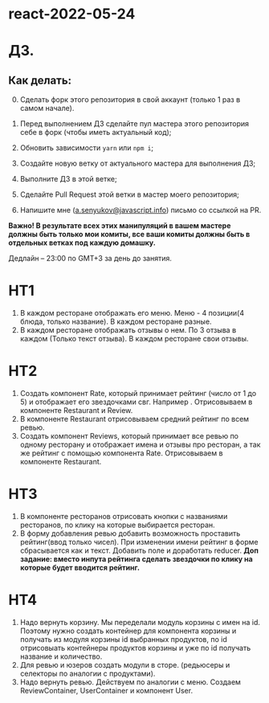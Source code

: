 # react-2022-05-24

# ДЗ.

## Как делать:

0. Сделать форк этого репозитория в свой аккаунт (только 1 раз в самом начале).

1. Перед выполнением ДЗ сделайте пул мастера этого репозитория себе в форк (чтобы иметь актуальный код);
2. Обновить зависимости `yarn` или `npm i`;
3. Создайте новую ветку от актуального мастера для выполнения ДЗ;
4. Выполните ДЗ в этой ветке;
5. Сделайте Pull Request этой ветки в мастер моего репозитория;
6. Напишите мне (a.senyukov@javascript.info) письмо со ссылкой на PR.

**Важно! В результате всех этих манипуляций в вашем мастере должны быть только мои комиты, все ваши комиты должны быть в отдельных ветках под каждую домашку.**

Дедлайн – 23:00 по GMT+3 за день до занятия.


HT1
=====
1. В каждом ресторане отображать его меню. Меню - 4 позиции(4 блюда, только название). В каждом ресторане разные.
2. В каждом ресторане отображать отзывы о нем. По 3 отзыва в каждом (Только текст отзыва). В каждом ресторане свои отзывы.

HT2
====
1. Создать компонент Rate, который принимает рейтинг (число от 1 до 5) и отображает его звездочками свг. Например <Rate value={3} />. Отрисовываем в компоненте Restaurant и Review.
2. В компоненте Restaurant отрисовываем средний рейтинг по всем ревью.
3. Создать компонент Reviews, который принимает все ревью по одному ресторану и отображает имена и отзывы про ресторан, а так же рейтинг с помощью компонента Rate. Отрисовываем в компоненте Restaurant. 

HT3
====
1. В компоненте ресторанов отрисовать кнопки с названиями ресторанов, по клику на которые выбирается ресторан.
2. В форму добавления ревью добавить возможность проставить рейтинг(ввод только чисел). При изменении имени рейтинг в форме сбрасывается как и текст. Добавить поле и доработать reducer.
**Доп задание: вместо инпута рейтинга сделать звездочки по клику на которые будет вводится рейтинг.**

HT4
====
1. Надо вернуть корзину. Мы переделали модуль корзины с имен на id. Поэтому нужно создать контейнер для компонента корзины и получать из модуля корзины id выбранных продуктов, по id отрисовыать контейнеры продуктов корзины и уже по id получать название и количество.
2. Для ревью и юзеров создать модули в сторе. (редьюсеры и селекторы по аналогии с продуктами).
3. Надо вернуть ревью. Действуем по аналогии с меню. Создаем ReviewContainer, UserContainer и компонент User.